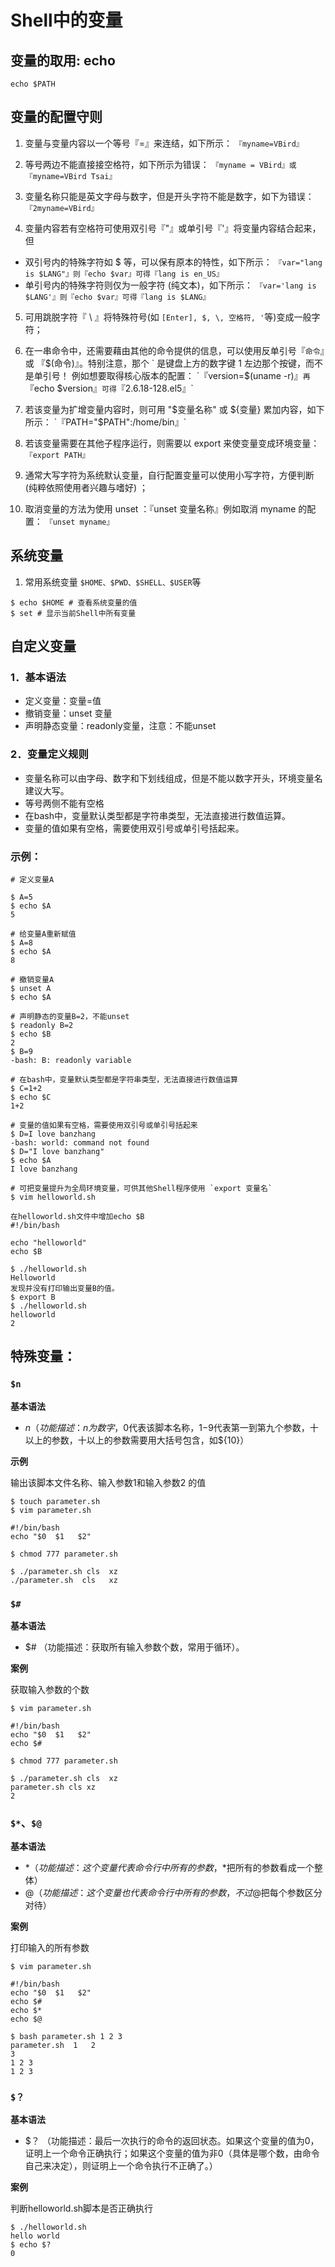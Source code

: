 # Shell中的变量
## 变量的取用: echo
```
echo $PATH
```
## 变量的配置守则
1. 变量与变量内容以一个等号『=』来连结，如下所示： 
`『myname=VBird』`

2. 等号两边不能直接接空格符，如下所示为错误： 
`『myname = VBird』或『myname=VBird Tsai』`

3. 变量名称只能是英文字母与数字，但是开头字符不能是数字，如下为错误： 
`『2myname=VBird』`

4. 变量内容若有空格符可使用双引号『"』或单引号『'』将变量内容结合起来，但
- 双引号内的特殊字符如 $ 等，可以保有原本的特性，如下所示：
    `『var="lang is $LANG"』则『echo $var』可得『lang is en_US』`
- 单引号内的特殊字符则仅为一般字符 (纯文本)，如下所示：
    `『var='lang is $LANG'』则『echo $var』可得『lang is $LANG』`

5. 可用跳脱字符『 \ 』将特殊符号(如 `[Enter], $, \, 空格符, '`等)变成一般字符；

6. 在一串命令中，还需要藉由其他的命令提供的信息，可以使用反单引号『`命令`』或 『$(命令)』。特别注意，那个 ` 是键盘上方的数字键 1 左边那个按键，而不是单引号！ 例如想要取得核心版本的配置：
`『version=$(uname -r)』`再`『echo $version』`可得`『2.6.18-128.el5』`

7. 若该变量为扩增变量内容时，则可用 "$变量名称" 或 ${变量} 累加内容，如下所示：
`『PATH="$PATH":/home/bin』`

8. 若该变量需要在其他子程序运行，则需要以 export 来使变量变成环境变量：
`『export PATH』`

9. 通常大写字符为系统默认变量，自行配置变量可以使用小写字符，方便判断 (纯粹依照使用者兴趣与嗜好) ；

10. 取消变量的方法为使用 unset ：『unset 变量名称』例如取消 myname 的配置：
`『unset myname』`
## 系统变量
1. 常用系统变量
`$HOME、$PWD、$SHELL、$USER`等
```
$ echo $HOME # 查看系统变量的值
$ set # 显示当前Shell中所有变量
```

## 自定义变量
### 1．基本语法
- 定义变量：变量=值 
- 撤销变量：unset 变量
- 声明静态变量：readonly变量，注意：不能unset
### 2．变量定义规则
- 变量名称可以由字母、数字和下划线组成，但是不能以数字开头，环境变量名建议大写。
- 等号两侧不能有空格
- 在bash中，变量默认类型都是字符串类型，无法直接进行数值运算。
- 变量的值如果有空格，需要使用双引号或单引号括起来。

### 示例：
```
# 定义变量A

$ A=5
$ echo $A
5
```
```
# 给变量A重新赋值
$ A=8
$ echo $A
8
```
```
# 撤销变量A
$ unset A
$ echo $A
```
```
# 声明静态的变量B=2，不能unset
$ readonly B=2
$ echo $B
2
$ B=9
-bash: B: readonly variable
```
```
# 在bash中，变量默认类型都是字符串类型，无法直接进行数值运算
$ C=1+2
$ echo $C
1+2
```
```
# 变量的值如果有空格，需要使用双引号或单引号括起来
$ D=I love banzhang
-bash: world: command not found
$ D="I love banzhang"
$ echo $A
I love banzhang
```
```
# 可把变量提升为全局环境变量，可供其他Shell程序使用 `export 变量名`
$ vim helloworld.sh 

在helloworld.sh文件中增加echo $B
#!/bin/bash

echo "helloworld"
echo $B

$ ./helloworld.sh 
Helloworld
发现并没有打印输出变量B的值。
$ export B
$ ./helloworld.sh 
helloworld
2
```
## 特殊变量：
### `$n`
**基本语法**
- $n	（功能描述：n为数字，$0代表该脚本名称，$1-$9代表第一到第九个参数，十以上的参数，十以上的参数需要用大括号包含，如${10}）

**示例**

输出该脚本文件名称、输入参数1和输入参数2 的值
```
$ touch parameter.sh 
$ vim parameter.sh

#!/bin/bash
echo "$0  $1   $2"
```
```
$ chmod 777 parameter.sh

$ ./parameter.sh cls  xz
./parameter.sh  cls   xz
```
### `$#`

**基本语法**
- $#	（功能描述：获取所有输入参数个数，常用于循环）。

**案例**

获取输入参数的个数
```
$ vim parameter.sh

#!/bin/bash
echo "$0  $1   $2"
echo $#

$ chmod 777 parameter.sh

$ ./parameter.sh cls  xz
parameter.sh cls xz 
2
```
### `$*`、`$@`
**基本语法**
-	$*	（功能描述：这个变量代表命令行中所有的参数，$*把所有的参数看成一个整体）
- 	$@	（功能描述：这个变量也代表命令行中所有的参数，不过$@把每个参数区分对待）

**案例**

打印输入的所有参数
```
$ vim parameter.sh

#!/bin/bash
echo "$0  $1   $2"
echo $#
echo $*
echo $@

$ bash parameter.sh 1 2 3
parameter.sh  1   2
3
1 2 3
1 2 3
```
### `$？`
**基本语法**
- $？	（功能描述：最后一次执行的命令的返回状态。如果这个变量的值为0，证明上一个命令正确执行；如果这个变量的值为非0（具体是哪个数，由命令自己来决定），则证明上一个命令执行不正确了。）

**案例**

判断helloworld.sh脚本是否正确执行
```
$ ./helloworld.sh 
hello world
$ echo $?
0
```